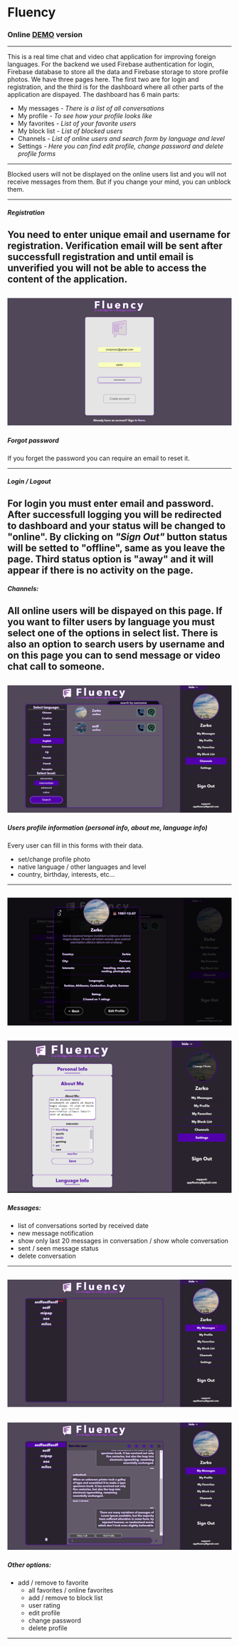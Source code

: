 # Fluency
    
### Online [DEMO](http://fluency.epizy.com) version
   
---
This is a real time chat and video chat application for improving foreign languages.
For the backend we used Firebase authentication for login, Firebase database to store all the data and Firebase storage to store profile photos.
We have three pages here. The first two are for login and registration, and the third is for the dashboard where all other parts of the application are dispayed.
The dashboard has 6 main parts:
- My messages *- There is a list of all conversations* 
- My profile *- To see how your profile looks like*
- My favorites *- List of your favorite users*
- My block list *- List of blocked users*
- Channels *- List of online users and search form by language and level*
- Settings *- Here you can find edit profile, change password and delete profile forms*
---
Blocked users will not be displayed on the online users list and you will not receive messages from them.
But if you change your mind, you can unblock them.
   
---
##### Registration 
You need to enter unique email and username for registration. Verification email will be sent after successfull registration and
until email is unverified you will not be able to access the content of the application.
---
![Screenshot](./graph/screenshot/register.jpg?raw=true "Registration")
---
##### Forgot password
If you forget the password you can require an email to reset it.

---
##### Login / Logout
For login you must enter email and password. After successfull logging you will be redirected to dashboard and your status will be changed to "online".
By clicking on *"Sign Out"* button status will be setted to "offline", same as you leave the page.
Third status option is "away" and it will appear if there is no activity on the page.
---
##### Channels:
All online users will be dispayed on this page. If you want to filter users by language you must select one of the options in select list.
There is also an option to search users by username and on this page you can to send message or video chat call to someone.
---
![Screenshot](./graph/screenshot/channels.jpg?raw=true "Channels")
---
##### Users profile information (personal info, about me, language info)
Every user can fill in this forms with their data.
 
  * set/change profile photo
  * native language / other languages and level
  * country, birthday, interests, etc...
---    
![Screenshot](./graph/screenshot/profile.jpg?raw=true "Profile")
---
![Screenshot](./graph/screenshot/edit.jpg?raw=true "Edit profile")
---
##### Messages:
  
   * list of conversations sorted by received date
   * new message notification
   * show only last 20 messages in conversation / show whole conversation
   * sent / seen message status
   * delete conversation
---
![Screenshot](./graph/screenshot/msg_notification.jpg?raw=true "Message notification")
---    
![Screenshot](./graph/screenshot/conversation.jpg?raw=true "Conversation")
---
##### Other options: 

 * add / remove to favorite
   * all favorites / online favorites
   * add / remove to block list
   * user rating
   * edit profile
   * change password
   * delete profile
---